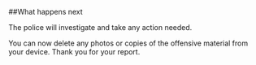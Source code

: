 ##What happens next

The police will investigate and take any action needed. 

You can now delete any photos or copies of the offensive material from your device. 
Thank you for your report. 
